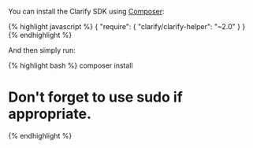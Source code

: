 You can install the Clarify SDK using <a href="https://getcomposer.org/" target="_new">Composer</a>:

{% highlight javascript %}
{
    "require": {
        "clarify/clarify-helper": "~2.0"
    }
}
{% endhighlight %}

And then simply run:

{% highlight bash %}
composer install

# Don't forget to use sudo if appropriate.
{% endhighlight %}